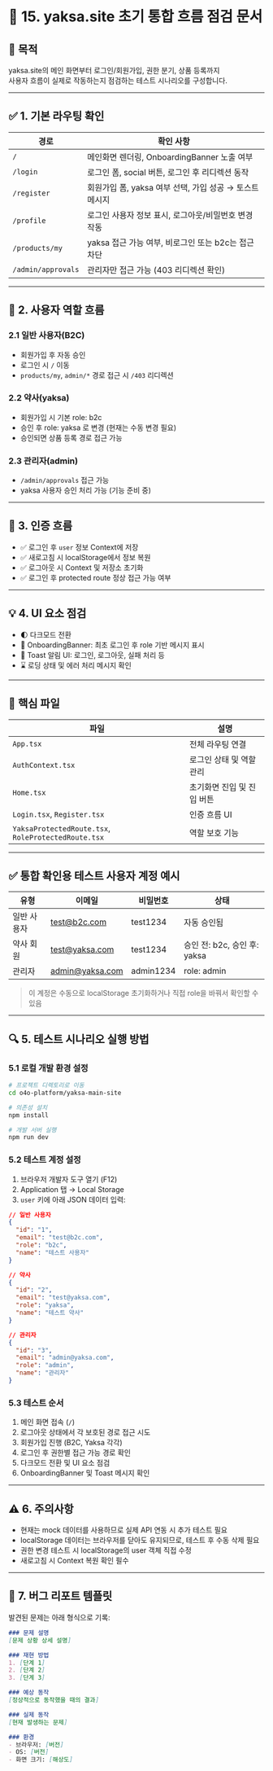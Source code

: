 # 🔁 15. yaksa.site 초기 통합 흐름 점검 문서

## 🎯 목적
yaksa.site의 메인 화면부터 로그인/회원가입, 권한 분기, 상품 등록까지  
사용자 흐름이 실제로 작동하는지 점검하는 테스트 시나리오를 구성합니다.

---

## ✅ 1. 기본 라우팅 확인

| 경로 | 확인 사항 |
|------|-----------|
| `/` | 메인화면 렌더링, OnboardingBanner 노출 여부 |
| `/login` | 로그인 폼, social 버튼, 로그인 후 리디렉션 동작 |
| `/register` | 회원가입 폼, yaksa 여부 선택, 가입 성공 → 토스트 메시지 |
| `/profile` | 로그인 사용자 정보 표시, 로그아웃/비밀번호 변경 작동 |
| `/products/my` | yaksa 접근 가능 여부, 비로그인 또는 b2c는 접근 차단 |
| `/admin/approvals` | 관리자만 접근 가능 (403 리디렉션 확인) |

---

## 🔐 2. 사용자 역할 흐름

### 2.1 일반 사용자(B2C)
- 회원가입 후 자동 승인
- 로그인 시 `/` 이동
- `products/my`, `admin/*` 경로 접근 시 `/403` 리디렉션

### 2.2 약사(yaksa)
- 회원가입 시 기본 role: b2c
- 승인 후 role: yaksa 로 변경 (현재는 수동 변경 필요)
- 승인되면 상품 등록 경로 접근 가능

### 2.3 관리자(admin)
- `/admin/approvals` 접근 가능
- yaksa 사용자 승인 처리 가능 (기능 준비 중)

---

## 🧪 3. 인증 흐름

- ✅ 로그인 후 `user` 정보 Context에 저장
- ✅ 새로고침 시 localStorage에서 정보 복원
- ✅ 로그아웃 시 Context 및 저장소 초기화
- ✅ 로그인 후 protected route 정상 접근 가능 여부

---

## 💡 4. UI 요소 점검

- 🌓 다크모드 전환
- 🧠 OnboardingBanner: 최초 로그인 후 role 기반 메시지 표시
- 🧾 Toast 알림 UI: 로그인, 로그아웃, 실패 처리 등
- ⌛ 로딩 상태 및 에러 처리 메시지 확인

---

## 📁 핵심 파일

| 파일 | 설명 |
|------|------|
| `App.tsx` | 전체 라우팅 연결 |
| `AuthContext.tsx` | 로그인 상태 및 역할 관리 |
| `Home.tsx` | 초기화면 진입 및 진입 버튼 |
| `Login.tsx`, `Register.tsx` | 인증 흐름 UI |
| `YaksaProtectedRoute.tsx`, `RoleProtectedRoute.tsx` | 역할 보호 기능 |

---

## ✅ 통합 확인용 테스트 사용자 계정 예시

| 유형 | 이메일 | 비밀번호 | 상태 |
|------|--------|----------|------|
| 일반 사용자 | test@b2c.com | test1234 | 자동 승인됨 |
| 약사 회원 | test@yaksa.com | test1234 | 승인 전: b2c, 승인 후: yaksa |
| 관리자 | admin@yaksa.com | admin1234 | role: admin |

> 이 계정은 수동으로 localStorage 초기화하거나 직접 role을 바꿔서 확인할 수 있음

---

## 🔍 5. 테스트 시나리오 실행 방법

### 5.1 로컬 개발 환경 설정
```bash
# 프로젝트 디렉토리로 이동
cd o4o-platform/yaksa-main-site

# 의존성 설치
npm install

# 개발 서버 실행
npm run dev
```

### 5.2 테스트 계정 설정
1. 브라우저 개발자 도구 열기 (F12)
2. Application 탭 → Local Storage
3. `user` 키에 아래 JSON 데이터 입력:

```json
// 일반 사용자
{
  "id": "1",
  "email": "test@b2c.com",
  "role": "b2c",
  "name": "테스트 사용자"
}

// 약사
{
  "id": "2",
  "email": "test@yaksa.com",
  "role": "yaksa",
  "name": "테스트 약사"
}

// 관리자
{
  "id": "3",
  "email": "admin@yaksa.com",
  "role": "admin",
  "name": "관리자"
}
```

### 5.3 테스트 순서
1. 메인 화면 접속 (`/`)
2. 로그아웃 상태에서 각 보호된 경로 접근 시도
3. 회원가입 진행 (B2C, Yaksa 각각)
4. 로그인 후 권한별 접근 가능 경로 확인
5. 다크모드 전환 및 UI 요소 점검
6. OnboardingBanner 및 Toast 메시지 확인

---

## ⚠️ 6. 주의사항

- 현재는 mock 데이터를 사용하므로 실제 API 연동 시 추가 테스트 필요
- localStorage 데이터는 브라우저를 닫아도 유지되므로, 테스트 후 수동 삭제 필요
- 권한 변경 테스트 시 localStorage의 user 객체 직접 수정
- 새로고침 시 Context 복원 확인 필수

---

## 📝 7. 버그 리포트 템플릿

발견된 문제는 아래 형식으로 기록:

```markdown
### 문제 설명
[문제 상황 상세 설명]

### 재현 방법
1. [단계 1]
2. [단계 2]
3. [단계 3]

### 예상 동작
[정상적으로 동작했을 때의 결과]

### 실제 동작
[현재 발생하는 문제]

### 환경
- 브라우저: [버전]
- OS: [버전]
- 화면 크기: [해상도]
``` 